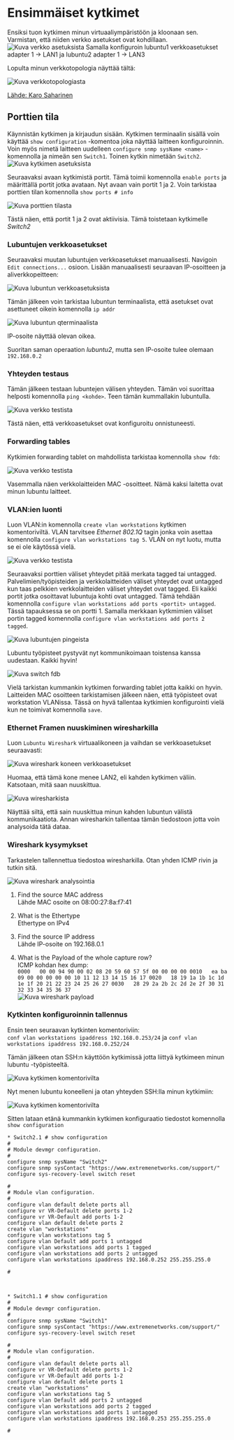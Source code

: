 # Ensimmäiset kytkimet

Ensiksi tuon kytkimen minun virtuaaliympäristöön ja kloonaan sen. Varmistan, että niiden verkko asetukset ovat kohdillaan.
![Kuva verkko asetuksista](E02/1_Network_switch_settings.png)
Samalla konfiguroin lubuntu1 verkkoasetukset adapter 1 -> LAN1 ja lubuntu2 adapter 1 -> LAN3

Lopulta minun verkkotopologia näyttää tältä:

![Kuva verkkotopologiasta](E02/topology-names.png)

[Lähde: Karo Saharinen](https://datanetworks.pages.labranet.jamk.fi/ 'Linkki hänen sivulle') 

## Porttien tila

Käynnistän kytkimen ja kirjaudun sisään. Kytkimen terminaalin sisällä voin käyttää `show configuration` -komentoa joka näyttää laitteen konfiguroinnin. Voin myös nimetä laitteen uudelleen `configure snmp sysName <name>` -komennolla ja nimeän sen `Switch1`. Toinen kytkin nimetään `Switch2`.
![Kuva kytkimen asetuksista](E02/2_nimea_switchit.png)

Seuraavaksi avaan kytkimistä portit. Tämä toimii komennolla `enable ports` ja määrittällä portit jotka avataan. Nyt avaan vain portit 1 ja 2. Voin tarkistaa porttien tilan komennolla `show ports # info`

![Kuva porttien tilasta](E02/3_switch1_port_status.png)

Tästä näen, että portit 1 ja 2 ovat aktiivisia. Tämä toistetaan kytkimelle *Switch2*

### Lubuntujen verkkoasetukset

Seuraavaksi muutan lubuntujen verkkoasetukset manuaalisesti. Navigoin `Edit connections...` osioon. Lisään manuaalisesti seuraavan IP-osoitteen ja aliverkkopeitteen:

![Kuva lubuntun verkkoasetuksista](E02/4_lubuntu_verkkoasetukset.png)

Tämän jälkeen voin tarkistaa lubuntun terminaalista, että asetukset ovat asettuneet oikein komennolla `ip addr`

![Kuva lubuntun qterminaalista](E02/5_lubuntu_verkkoasetukset_varmistus.png)

IP-osoite näyttää olevan oikea.

Suoritan saman operaation *lubuntu2*, mutta sen IP-osoite tulee olemaan `192.168.0.2`

### Yhteyden testaus
Tämän jälkeen testaan lubuntejen välisen yhteyden. Tämän voi suorittaa helposti komennolla `ping <kohde>`. Teen tämän kummallakin lubuntulla.

![Kuva verkko testista](E02/6_ping_testaus.png)

Tästä näen, että verkkoasetukset ovat konfiguroitu onnistuneesti.

### Forwarding tables
Kytkimien forwarding tablet on mahdollista tarkistaa komennolla `show fdb`:

![Kuva verkko testista](E02/7_switch_forwardtables.png)

Vasemmalla näen verkkolaitteiden MAC -osoitteet. Nämä kaksi laitetta ovat minun lubuntu laitteet.

### VLAN:ien luonti
Luon VLAN:in komennolla `create vlan workstations` kytkimen komentoriviltä. VLAN tarvitsee *Ethernet 802.1Q* tagin jonka voin asettaa komennolla `configure vlan workstations tag 5`. VLAN on nyt luotu, mutta se ei ole käytössä vielä.

![Kuva verkko testista](E02/8_vlan_asetukset.png)

Seuraavaksi porttien väliset yhteydet pitää merkata tagged tai untagged. Palvelimien/työpisteiden ja verkkolaitteiden väliset yhteydet ovat untagged kun taas pelkkien verkkolaitteiden väliset yhteydet ovat tagged. Eli kaikki portit jotka osoittavat lubuntuja kohti ovat untagged. Tämä tehdään komennolla `configure vlan workstations add ports <portit> untagged`. Tässä tapauksessa se on portti 1. Samalla merkkaan kytkmimien väliset portin tagged komennolla `configure vlan workstations add ports 2 tagged`.

![Kuva lubuntujen pingeista](E02/9_varmistus.png)

Lubuntu työpisteet pystyvät nyt kommunikoimaan toistensa kanssa uudestaan. Kaikki hyvin!

![Kuva switch fdb](E02/9_2_switch_fdb.png)

Vielä tarkistan kummankin kytkimen forwarding tablet jotta kaikki on hyvin. Laitteiden MAC osoitteen tarkistamisen jälkeen näen, että työpisteet ovat workstation VLANissa.
Tässä on hyvä tallentaa kytkimien konfigurointi vielä kun ne toimivat komennolla `save`.

### Ethernet Framen nuuskiminen wiresharkilla

Luon `Lubuntu Wireshark` virtuaalikoneen ja vaihdan se verkkoasetukset seuraavasti:

![Kuva wireshark koneen verkkoasetukset](E02/10_wireshark_kone.png)

Huomaa, että tämä kone menee LAN2, eli kahden kytkimen väliin. Katsotaan, mitä saan nuuskittua.

![Kuva wiresharkista](E02/11_wireshark_nuuskiminen.png)

Näyttää siltä, että sain nuuskittua minun kahden lubuntun välistä kommunikaatiota. Annan wiresharkin tallentaa tämän tiedostoon jotta voin analysoida tätä dataa.

### Wireshark kysymykset

Tarkastelen tallennettua tiedostoa wiresharkilla. Otan yhden ICMP rivin ja tutkin sitä.

![Kuva wireshark analysointia](E02/12_wireshark_analysointi.png)

1. Find the source MAC address  
Lähde MAC osoite on 08:00:27:8a:f7:41

2. What is the Ethertype  
Ethertype on IPv4

3. Find the source IP address  
Lähde IP-osoite on 192.168.0.1

4. What is the Payload of the whole capture row?  
ICMP kohdan hex dump:  
`
0000   00 00 94 90 00 02 08 20 59 60 57 5f 00 00 00 00
0010   ea ba 09 00 00 00 00 00 10 11 12 13 14 15 16 17
0020   18 19 1a 1b 1c 1d 1e 1f 20 21 22 23 24 25 26 27
0030   28 29 2a 2b 2c 2d 2e 2f 30 31 32 33 34 35 36 37
`  
![Kuva wireshark payload](E02/13_wireshark_payload.png)


### Kytkinten konfiguroinnin tallennus

Ensin teen seuraavan kytkinten komentoriviin:  
`conf vlan workstations ipaddress 192.168.0.253/24` ja `conf vlan workstations ipaddress 192.168.0.252/24`

Tämän jälkeen otan SSH:n käyttöön kytkimissä jotta liittyä kytkimeen minun lubuntu -työpisteeltä.

![Kuva kytkimen komentorivilta](E02/14_ssh.png)

Nyt menen lubuntu koneelleni ja otan yhteyden SSH:lla minun kytkimiin:

![Kuva kytkimen komentorivilta](E02/15_ssh2.png)

Sitten lataan etänä kummankin kytkimen konfiguraatio tiedostot komennolla `show configuration`  
```
* Switch2.1 # show configuration
#
# Module devmgr configuration.
#
configure snmp sysName "Switch2"
configure snmp sysContact "https://www.extremenetworks.com/support/"
configure sys-recovery-level switch reset

#
# Module vlan configuration.
#
configure vlan default delete ports all
configure vr VR-Default delete ports 1-2
configure vr VR-Default add ports 1-2
configure vlan default delete ports 2
create vlan "workstations"
configure vlan workstations tag 5
configure vlan Default add ports 1 untagged  
configure vlan workstations add ports 1 tagged  
configure vlan workstations add ports 2 untagged  
configure vlan workstations ipaddress 192.168.0.252 255.255.255.0

#



* Switch1.1 # show configuration 
#
# Module devmgr configuration.
#
configure snmp sysName "Switch1"
configure snmp sysContact "https://www.extremenetworks.com/support/"
configure sys-recovery-level switch reset

#
# Module vlan configuration.
#
configure vlan default delete ports all
configure vr VR-Default delete ports 1-2
configure vr VR-Default add ports 1-2
configure vlan default delete ports 1
create vlan "workstations"
configure vlan workstations tag 5
configure vlan Default add ports 2 untagged  
configure vlan workstations add ports 2 tagged  
configure vlan workstations add ports 1 untagged  
configure vlan workstations ipaddress 192.168.0.253 255.255.255.0

#
```


















